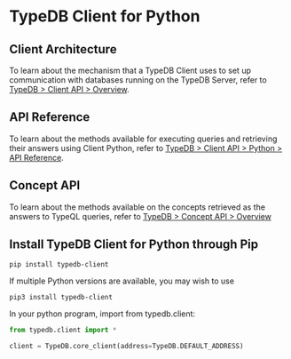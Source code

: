 # TypeDB Client for Python

## Client Architecture
To learn about the mechanism that a TypeDB Client uses to set up communication with databases running on the TypeDB Server, refer to [TypeDB > Client API > Overview](http://docs.vaticle.com/docs/client-api/overview).

## API Reference
To learn about the methods available for executing queries and retrieving their answers using Client Python, refer to [TypeDB > Client API > Python > API Reference](http://docs.vaticle.com/docs/client-api/python#api-reference).

## Concept API
To learn about the methods available on the concepts retrieved as the answers to TypeQL queries, refer to [TypeDB > Concept API > Overview](http://docs.vaticle.com/docs/concept-api/overview)

## Install TypeDB Client for Python through Pip
```
pip install typedb-client
```
If multiple Python versions are available, you may wish to use
```
pip3 install typedb-client
```

In your python program, import from typedb.client:
```py
from typedb.client import *

client = TypeDB.core_client(address=TypeDB.DEFAULT_ADDRESS)
```
